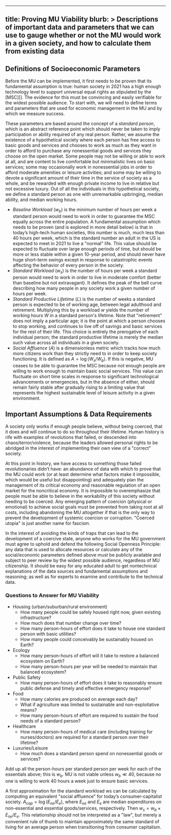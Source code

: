 ------------------------
title: Proving MU Viability
blurb: >
  Descriptions of important data and parameters that we can use to gauge whether or not the MU would work in a given society, and how to calculate them from existing data
------------------------

## Definitions of Socioeconomic Parameters

Before the MU can be implemented, it first needs to be proven that its fundamental assumption is true: human society in 2021 has a high enough technology level to support universal equal rights as stipulated by the [MSC][]. The evidence for this must be convincing and easily verifiable for the widest possible audience. To start with, we will need to define terms and parameters that are used for economic management in the MU and by which we measure success.

These parameters are based around the concept of a *standard person*, which is an abstract reference point which should never be taken to imply participation or ability required of any real person. Rather, we assume the existence of a hypothetical society where each person has free access to basic goods and services and chooses to work as much as they want in order to afford to purchase any nonessential goods and services they choose on the open market. Some people may not be willing or able to work at all, and are content to live comfortable but minimalistic lives on basic services; some may occasionally work in nonessential jobs in order to afford moderate amenities or leisure activities; and some may be willing to devote a significant amount of their time in the service of society as a whole, and be rewarded with enough private income to live in relative but not excessive luxury. Out of all the individuals in this hypothetical society, we define a standard person as one with unremarkable upbringing, median ability, and median working hours.

- *Baseline Workload* ($w_b$) is the minimum number of hours per week a standard person would need to work in order to guarantee the MSC equally across the entire population. A fundamental assumption which needs to be proven (and is explored in more detail below) is that in today’s high-tech human societies, this number is much, much less than 40 hours per week, which is the standard number an adult in the US is expected to meet in 2021 to live a "normal" life. This value should be expected to fluctuate over large enough periods of time, but should be more or less stable within a given 10-year period, and should never have huge short-term swings except in response to catastrophic events affecting the behavior of every person in the society.
- *Standard Workload* ($w_s$) is the number of hours per week a standard person would need to work in order to live in moderate comfort (better than baseline but not extravagant). It defines the peak of the bell curve describing how many people in any society work a given number of hours per week.
- *Standard Productive Lifetime* ($L$) is the number of weeks a standard person is expected to be of working age, between legal adulthood and retirement. Multiplying this by a workload $w$ yields the number of working hours $W$ in a standard person's lifetime. Note that "retirement" does not imply a particular age; it is the point at which a person chooses to stop working, and continues to live off of savings and basic services for the rest of their life. This choice is entirely the prerogative of each individual person; the standard productive lifetime is merely the median such value across all individuals in a given society.
- *Social Affluence* ($A$) is a dimensionless metric which tracks how much more citizens work than they strictly need to in order to keep society functioning. It is defined as $A=\log(W_s / W_b)$. If this is negative, MU ceases to be able to guarantee the MSC because not enough people are willing to work enough to maintain basic social services. This value can fluctuate on short time scales in response to significant technological advancements or emergencies, but in the absence of either, should remain fairly stable after gradually rising to a limiting value that represents the highest sustainable level of leisure activity in a given environment.

## Important Assumptions & Data Requirements

A society only works if enough people believe, without being coerced, that it does and will continue to do so throughout their lifetime. Human history is rife with examples of revolutions that failed, or descended into chaos/terror/violence, because the leaders allowed personal rights to be abridged in the interest of implementing their own view of a "correct" society.

At this point in history, we have access to something those failed revolutionaries didn’t have: an abundance of data with which to prove that the MU could work (or at least determine what factors make it impossible, which would be useful but disappointing) and adequately plan the management of its critical economy and reasonable regulation of an open market for the noncritical economy. It is impossible to overemphasize that people must be able to believe in the workability of this society without needing to be coerced. Any emerging pattern of coercion (physical or emotional) to achieve social goals must be prevented from taking root at all costs, including abandoning the MU altogether if that is the only way to prevent the development of systemic coercion or corruption. "Coerced utopia" is just another name for fascism.

In the interest of avoiding the kinds of traps that can lead to the development of a coercive state, anyone who works for the MU government must agree to uphold and defend the following Social Openness Principle: any data that is used to allocate resources or calculate any of the social/economic parameters defined above must be publicly available and subject to peer review by the widest possible audience, regardless of MU citizenship. It should be easy for any educated adult to get nontechnical explanations of the data sources and fundamental assumptions and reasoning; as well as for experts to examine and contribute to the technical data.

### Questions to Answer for MU Viability

- Housing (urban/suburban/rural environment)
    - How many people could be safely housed right now, given existing infrastructure?
    - How much does that number change over time?
    - How many person-hours of effort does it take to house one standard person with basic utilities?
    - How many people could conceivably be sustainably housed on Earth?
- Ecology
    - How many person-hours of effort will it take to restore a balanced ecosystem on Earth?
    - How many person-hours per year will be needed to maintain that balanced ecosystem?
- Public Safety
    - How many person-hours of effort does it take to reasonably ensure public defense and timely and effective emergency response?
- Food
    - How many calories are produced on average each day?
    - What if agriculture was limited to sustainable and non-exploitative means? 
    - How many person-hours of effort are required to sustain the food needs of a standard person?
- Healthcare
    - How many person-hours of medical care (including training for nurses/doctors) are required for a standard person over their lifetime?
- Luxuries/Leisure
    - How much does a standard person spend on nonessential goods or services?

Add up all the person-hours per standard person per week for each of the essentials above; this is $w_b$. MU is not viable unless $w_b \ll 40$, because no one is willing to work 40 hours a week just to ensure basic services.

A first approximation for the standard workload ws can be calculated by computing an equivalent "social affluence" for today’s consumer-capitalist society. $A_{cap}=\log(E_{ne}/E_e)$, where $E_{ne}$ and $E_e$ are median expenditures on non-essential and essential goods/services, respectively. Then $w_s = w_b \times E_{ne} / E_e$. This relationship should not be interpreted as a "law", but merely a convenient rule of thumb to maintain approximately the same standard of living for an average person when transitioning from consumer capitalism.  
